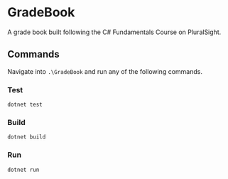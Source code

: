# GradeBook

A grade book built following the C# Fundamentals Course on PluralSight.

## Commands

Navigate into `.\GradeBook` and run any of the following commands.

### Test

`dotnet test`

### Build

`dotnet build`

### Run

`dotnet run`
